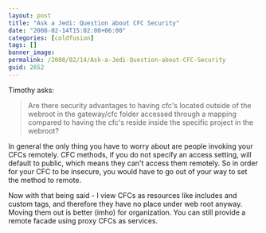 ```yaml
---
layout: post
title: "Ask a Jedi: Question about CFC Security"
date: "2008-02-14T15:02:00+06:00"
categories: [coldfusion]
tags: []
banner_image: 
permalink: /2008/02/14/Ask-a-Jedi-Question-about-CFC-Security
guid: 2652
---
```


Timothy asks:

<blockquote>
<p>
Are there security advantages to having cfc's located outside of the webroot in the gateway/cfc folder accessed through a mapping compared to having the cfc's reside inside the specific project in the webroot?
</p>
</blockquote>

In general the only thing you have to worry about are people invoking your CFCs remotely. CFC methods, if you do not specify an access setting, will default to public, which means they can't access them remotely. So in order for your CFC to be insecure, you would have to go out of your way to set the method to remote. 

Now with that being said - I view CFCs as resources like includes and custom tags, and therefore they have no place under web root anyway. Moving them out is better (imho) for organization. You can still provide a remote facade using proxy CFCs as services.